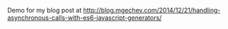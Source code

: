 Demo for my blog post at http://blog.mgechev.com/2014/12/21/handling-asynchronous-calls-with-es6-javascript-generators/
